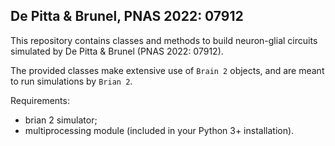 ## De Pitta & Brunel, PNAS 2022: 07912

This repository contains classes and methods to build neuron-glial circuits simulated by De Pitta & Brunel (PNAS 2022: 07912).

The provided classes make extensive use of `Brain 2` objects, and are meant to run simulations by `Brian 2`.

Requirements:
- brian 2 simulator;
- multiprocessing module (included in your Python 3+ installation).
 
